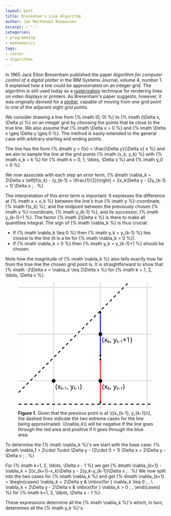 ```yaml
---
layout: post
title: Bresenham's Line Algorithm
author: Jan Marthedal Rasmussen
excerpt: ! "."
categories:
- programming
- mathematics
tags:
- raster
- algorithms
---
```

In 1965 Jack Elton Bresenham published the paper *Algorithm for computer control of a digital
plotter* in the IBM Systems Journal, volume&nbsp;4, number&nbsp;1. It explained how a line could be
approximated on an integer grid. The algorithm is still used today as a
[rasterization](http://en.wikipedia.org/wiki/Rasterisation) technique for rendering lines on video
displays or printers. As Bresenham's paper suggests, however, it was originally devised for a
[plotter](http://en.wikipedia.org/wiki/Plotter), capable of moving from one grid point to one of
the adjacent eight grid points.

We consider drawing a line from {% imath (0, 0) %} to {% imath (\Delta x, \Delta y) %} on an
integer grid by choosing the points that lie close to the true line. We also assume that
{% imath \Delta x > 0 %} and {% imath \Delta x \geq \Delta y \geq 0 %}. The method is easily
extended to the general case with arbitrary starting and ending points.

The line has the form
{% dmath y = f(x) = \frac{\Delta y}{\Delta x} x %}
and we aim to sample the line at the grid points {% imath (x_k, y_k) %} with {% imath x_k = k %}
for {% imath k = 0, 1, \ldots, \Delta x %} and {% imath y_0 = 0 %}.

We now associate with each step an *error* term,
{% dmath \nabla_k = 2\Delta x \left[f(x_k) - (y_{k-1} + \tfrac{1}{2})\right] = 2x_k\Delta y - (2y_{k-1} + 1) \Delta x \; . %}

The interpretation of this error term is important: It expresses the difference at
{% imath x = x_k %} between the line's true {% imath y %}-coordinate, {% imath f(x_k) %}, and the
midpoint between the previously chosen {% imath y %}-coordinate, {% imath y_{k-1} %}, and its
successor, {% imath y_{k-1}+1 %}. The factor {% imath 2\Delta x %} is there to make all
quantities integral. The sign of {% imath \nabla_k %} is thus crucial:

 * If {% imath \nabla_k \leq 0 %} then {% imath y_k = y_{k-1} %} lies closest to the line (it is a tie for {% imath \nabla_k = 0 %}).
 * If {% imath \nabla_k > 0 %} then {% imath y_k = y_{k-1}+1 %} should be chosen.

Note how the magnitude of {% imath \nabla_k %} also tells exactly how far from the true line the
chosen grid point is. It is straightforward to show that
{% imath -2\Delta x < \nabla_k \leq 2\Delta x %} for {% imath k = 1, 2, \ldots, \Delta x %}.

<figure>
  <img src="/media/bresenham.svg">
  <figcaption><strong>Figure 1.</strong> Given that the previous point is at \((x_{k-1}, y_{k-1})\),
    the dashed lines indicate the two extreme cases for the line being approximated. \(\nabla_k\)
    will be negative if the line goes through the red area and positive if it goes through the blue
    area.</figcaption>
</figure>

To determine the {% imath \nabla_k %}'s we start with the base case:
{% dmath \nabla_1 = 2\cdot 1\cdot \Delta y - (2\cdot 0 + 1) \Delta x = 2\Delta y - \Delta x \; . %}

For {% imath k=1, 2, \ldots, \Delta x - 1 %} we get
{% dmath \nabla_{k+1} - \nabla_k = 2(x_{k+1}-x_k)\Delta y - 2(y_k-y_{k-1})\Delta x \; . %} 
We now split into the two cases for {% imath \nabla_k %} and get
{% dmath \nabla_{k+1} = \begin{cases} \nabla_k + 2\Delta y & \mbox{for } \nabla_k \leq 0 \; , \\ \nabla_k + 2\Delta y - 2\Delta x & \mbox{for } \nabla_k > 0 \; , \end{cases} %}
for {% imath k=1, 2, \ldots, \Delta x - 1 %}.

These expressions determine all the {% imath \nabla_k %}'s which, in turn, determines all the
{% imath y_k %}'s.
